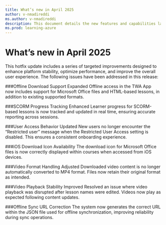 ```yaml
---
title: What’s new in April 2025
author: v-nmadireddi
ms.author: v-nmadireddi
description: This document details the new features and capabilities launched on the Microsoft Community Training platform in March 2023. 
ms.prod: learning-azure
---
```


# What’s new in April 2025



This hotfix update includes a series of targeted improvements designed to enhance platform stability, optimize performance, and improve the overall user experience. The following issues have been addressed in this release:


###Offline Download Support Expanded
Offline access in the TWA App now includes support for Microsoft Office files and HTML-based lessons, in addition to existing supported formats.

###SCORM Progress Tracking Enhanced
Learner progress for SCORM-based lessons is now tracked and updated in real time, ensuring accurate reporting across sessions.

###User Access Behavior Updated
New users no longer encounter the “Restricted user” message when the Restricted User Access setting is disabled. This ensures a consistent onboarding experience.

###iOS Download Icon Availability
The download icon for Microsoft Office files is now correctly displayed within courses when accessed from iOS devices.

###Video Format Handling Adjusted
Downloaded video content is no longer automatically converted to MP4 format. Files now retain their original format as intended.

###Video Playback Stability Improved
Resolved an issue where video playback was disrupted after lesson names were edited. Videos now play as expected following content updates.

###Offline Sync URL Correction
The system now generates the correct URL within the JSON file used for offline synchronization, improving reliability during sync operations.
